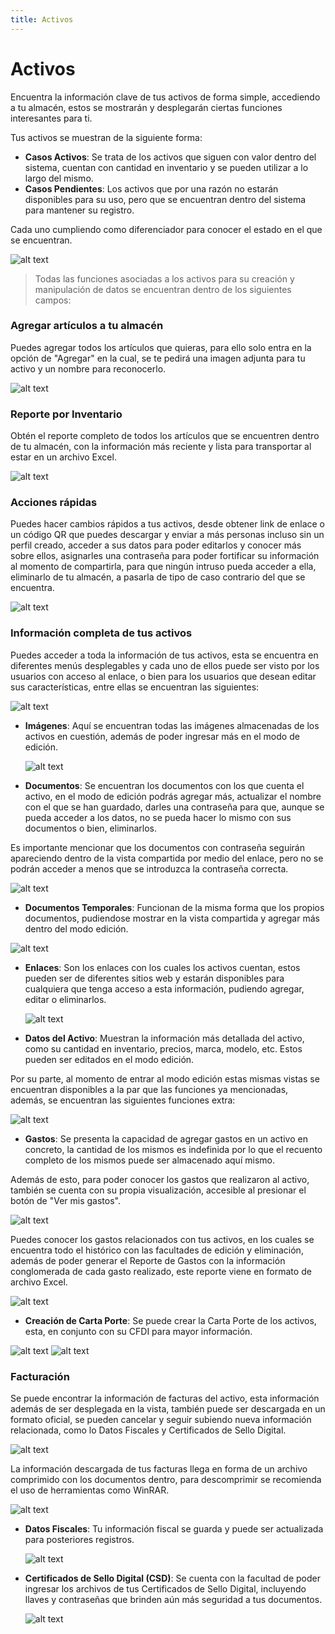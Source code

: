 ```yaml
---
title: Activos
---
```


# Activos

Encuentra la información clave de tus activos de forma simple, accediendo a tu almacén, estos se mostrarán y desplegarán ciertas funciones interesantes para ti.

Tus activos se muestran de la siguiente forma:

- **Casos Activos**: Se trata de los activos que siguen con valor dentro del sistema, cuentan con cantidad en inventario y se pueden utilizar a lo largo del mismo.
- **Casos Pendientes**: Los activos que por una razón no estarán disponibles para su uso, pero que se encuentran dentro del sistema para mantener su registro.
  
Cada uno cumpliendo como diferenciador para conocer el estado en el que se encuentran.

![alt text](../../../assets/act1_5.webp)

> Todas las funciones asociadas a los activos para su creación y manipulación de datos se encuentran dentro de los siguientes campos:

### Agregar artículos a tu almacén

Puedes agregar todos los artículos que quieras, para ello solo entra en la opción de "Agregar" en la cual, se te pedirá una imagen adjunta para tu activo y un nombre para reconocerlo.

![alt text](../../../assets/act2.webp)

### Reporte por Inventario

Obtén el reporte completo de todos los artículos que se encuentren dentro de tu almacén, con la información más reciente y lista para transportar al estar en un archivo Excel.

![alt text](../../../assets/act3.webp)

### Acciones rápidas

Puedes hacer cambios rápidos a tus activos, desde obtener link de enlace o un código QR que puedes descargar y enviar a más personas incluso sin un perfil creado, acceder a sus datos para poder editarlos y conocer más sobre ellos, asignarles una contraseña para poder fortificar su información al momento de compartirla, para que ningún intruso pueda acceder a ella, eliminarlo de tu almacén, a pasarla de tipo de caso contrario del que se encuentra.

![alt text](../../../assets/act4_5.webp)

### Información completa de tus activos

Puedes acceder a toda la información de tus activos, esta se encuentra en diferentes menús desplegables y cada uno de ellos puede ser visto por los usuarios con acceso al enlace, o bien para los usuarios que desean editar sus características, entre ellas se encuentran las siguientes:

![alt text](../../../assets/act5.webp)

- **Imágenes**: Aquí se encuentran todas las imágenes almacenadas de los activos en cuestión, además de poder ingresar más en el modo de edición.
  
  ![alt text](../../../assets/act8_5.webp)
  
- **Documentos**: Se encuentran los documentos con los que cuenta el activo, en el modo de edición podrás agregar más, actualizar el nombre con el que se han guardado, darles una contraseña para que, aunque se pueda acceder a los datos, no se pueda hacer lo mismo con sus documentos o bien, eliminarlos.
  
Es importante mencionar que los documentos con contraseña seguirán apareciendo dentro de la vista compartida por medio del enlace, pero no se podrán acceder a menos que se introduzca la contraseña correcta.

![alt text](../../../assets/act7_5.webp)

- **Documentos Temporales**: Funcionan de la misma forma que los propios documentos, pudiendose mostrar en la vista compartida y agregar más dentro del modo edición.

![alt text](../../../assets/act9.webp)
  
- **Enlaces**: Son los enlaces con los cuales los activos cuentan, estos pueden ser de diferentes sitios web y estarán disponibles para cualquiera que tenga acceso a esta información, pudiendo agregar, editar o eliminarlos.
  
  ![alt text](../../../assets/act10.webp)

- **Datos del Activo**: Muestran la información más detallada del activo, como su cantidad en inventario, precios, marca, modelo, etc.
Estos pueden ser editados en el modo edición.

Por su parte, al momento de entrar al modo edición estas mismas vistas se encuentran disponibles a la par que las funciones ya mencionadas, además, se encuentran las siguientes funciones extra:

![alt text](../../../assets/act6.webp)

- **Gastos**: Se presenta la capacidad de agregar gastos en un activo en concreto, la cantidad de los mismos es indefinida por lo que el recuento completo de los mismos puede ser almacenado aquí mismo.

Además de esto, para poder conocer los gastos que realizaron al activo, también se cuenta con su propia visualización, accesible al presionar el botón de "Ver mis gastos".

![alt text](../../../assets/act11_5.webp)

Puedes conocer los gastos relacionados con tus activos, en los cuales se encuentra todo el histórico con las facultades de edición y eliminación, además de poder generar el Reporte de Gastos con la información conglomerada de cada gasto realizado, este reporte viene en formato de archivo Excel.

![alt text](../../../assets/act12_5.webp)

- **Creación de Carta Porte**: Se puede crear la Carta Porte de los activos, esta, en conjunto con su CFDI para mayor información.

![alt text](../../../assets/act13_5.webp)
![alt text](../../../assets/act14_5.webp)

### Facturación

Se puede encontrar la información de facturas del activo, esta información además de ser desplegada en la vista, también puede ser descargada en un formato oficial, se pueden cancelar y seguir subiendo nueva información relacionada, como lo Datos Fiscales y Certificados de Sello Digital.

![alt text](../../../assets/act15_5.webp)

La información descargada de tus facturas llega en forma de un archivo comprimido con los documentos dentro, para descomprimir se recomienda el uso de herramientas como WinRAR.

![alt text](../../../assets/act18.webp)

- **Datos Fiscales**: Tu información fiscal se guarda y puede ser actualizada para posteriores registros.
  
  ![alt text](../../../assets/act16_5.webp)

- **Certificados de Sello Digital (CSD)**: Se cuenta con la facultad de poder ingresar los archivos de tus Certificados de Sello Digital, incluyendo llaves y contraseñas que brinden aún más seguridad a tus documentos.

  ![alt text](../../../assets/act17_5.webp)

